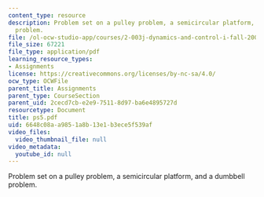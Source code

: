 ```yaml
---
content_type: resource
description: Problem set on a pulley problem, a semicircular platform, and a dumbbell
  problem.
file: /ol-ocw-studio-app/courses/2-003j-dynamics-and-control-i-fall-2007/6648c08aa9851a8b13e1b3ece5f539af_ps5.pdf
file_size: 67221
file_type: application/pdf
learning_resource_types:
- Assignments
license: https://creativecommons.org/licenses/by-nc-sa/4.0/
ocw_type: OCWFile
parent_title: Assignments
parent_type: CourseSection
parent_uid: 2cecd7cb-e2e9-7511-8d97-ba6e4895727d
resourcetype: Document
title: ps5.pdf
uid: 6648c08a-a985-1a8b-13e1-b3ece5f539af
video_files:
  video_thumbnail_file: null
video_metadata:
  youtube_id: null
---
```

Problem set on a pulley problem, a semicircular platform, and a dumbbell problem.